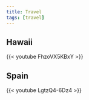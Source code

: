 ```yaml
---
title: Travel
tags: [travel]
---
```


## Hawaii

{{< youtube FhzoVX5KBxY >}}


## Spain

{{< youtube LgtzQ4-6Dz4 >}}

